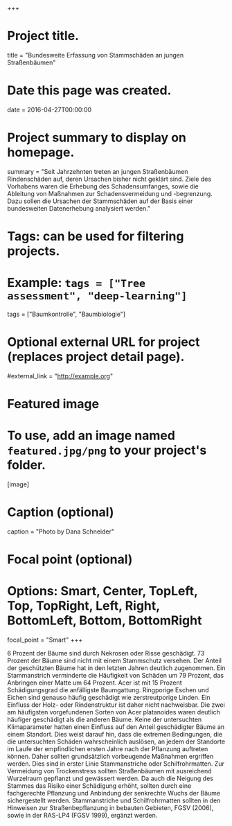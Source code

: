 +++
# Project title.
title = "Bundesweite Erfassung von Stammschäden an jungen Straßenbäumen"

# Date this page was created.
date = 2016-04-27T00:00:00

# Project summary to display on homepage.
summary = "Seit Jahrzehnten treten an jungen Straßenbäumen
Rindenschäden auf, deren Ursachen bisher nicht geklärt sind. Ziele des
Vorhabens waren die Erhebung des Schadensumfanges, sowie die Ableitung
von Maßnahmen zur Schadensvermeidung und -begrenzung. Dazu sollen die Ursachen der Stammschäden
auf der Basis einer bundesweiten Datenerhebung analysiert werden."

# Tags: can be used for filtering projects.
# Example: `tags = ["Tree assessment", "deep-learning"]`
tags = ["Baumkontrolle", "Baumbiologie"]

# Optional external URL for project (replaces project detail page).
#external_link = "http://example.org"

# Featured image
# To use, add an image named `featured.jpg/png` to your project's folder. 
[image]
  # Caption (optional)
  caption = "Photo by Dana Schneider"

  # Focal point (optional)
  # Options: Smart, Center, TopLeft, Top, TopRight, Left, Right, BottomLeft, Bottom, BottomRight
  focal_point = "Smart"
+++

6 Prozent der Bäume sind durch Nekrosen oder Risse geschädigt. 73 Prozent der Bäume sind nicht mit
einem Stammschutz versehen. Der Anteil der geschützten Bäume hat in den letzten Jahren deutlich
zugenommen. Ein Stammanstrich verminderte die Häufigkeit von Schäden um 79 Prozent, das Anbringen
einer Matte um 64 Prozent.
Acer ist mit 15 Prozent Schädigungsgrad die anfälligste Baumgattung. Ringporige Eschen und Eichen sind
genauso häufig geschädigt wie zerstreutporige Linden. Ein Einfluss der Holz- oder Rindenstruktur ist daher
nicht nachweisbar. Die zwei am häufigsten vorgefundenen Sorten von Acer platanoides waren deutlich
häufiger geschädigt als die anderen Bäume.
Keine der untersuchten Klimaparameter hatten einen Einfluss auf den Anteil geschädigter Bäume an einem
Standort. Dies weist darauf hin, dass die extremen Bedingungen, die die untersuchten Schäden
wahrscheinlich auslösen, an jedem der Standorte im Laufe der empfindlichen ersten Jahre nach der
Pflanzung auftreten können. Daher sollten grundsätzlich vorbeugende Maßnahmen ergriffen werden. Dies
sind in erster Linie Stammanstriche oder Schilfrohrmatten. Zur Vermeidung von Trockenstress sollten
Straßenbäumen mit ausreichend Wurzelraum gepflanzt und gewässert werden. Da auch die Neigung des
Stammes das Risiko einer Schädigung erhöht, sollten durch eine fachgerechte Pflanzung und Anbindung
der senkrechte Wuchs der Bäume sichergestellt werden.
Stammanstriche und Schilfrohrmatten sollten in den Hinweisen zur Straßenbepflanzung in bebauten
Gebieten, FGSV (2006), sowie in der RAS-LP4 (FGSV 1999), ergänzt werden.
